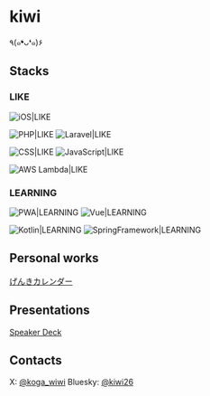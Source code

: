 # kiwi
٩(๑❛ᴗ❛๑)۶

## Stacks
### LIKE
![iOS|LIKE](https://img.shields.io/badge/iOS-LIKE-eca713.svg?style=flat-square)

![PHP|LIKE](https://img.shields.io/badge/PHP-LIKE-eca713.svg?style=flat-square)
![Laravel|LIKE](https://img.shields.io/badge/Laravel-LIKE-eca713.svg?style=flat-square)

![CSS|LIKE](https://img.shields.io/badge/CSS-LIKE-eca713.svg?style=flat-square)
![JavaScript|LIKE](https://img.shields.io/badge/JavaScript-LIKE-eca713.svg?style=flat-square)

![AWS Lambda|LIKE](https://img.shields.io/badge/AWSLambda-LIKE-eca713.svg?style=flat-square)

### LEARNING
![PWA|LEARNING](https://img.shields.io/badge/PWA-LEARNING-5cad5c.svg?style=flat-square)
![Vue|LEARNING](https://img.shields.io/badge/Vue-LEARNING-5cad5c.svg?style=flat-square)

![Kotlin|LEARNING](https://img.shields.io/badge/Kotlin-LEARNING-5cad5c.svg?style=flat-square)
![SpringFramework|LEARNING](https://img.shields.io/badge/SpringFramework-LEARNING-5cad5c.svg?style=flat-square)


## Personal works
[げんきカレンダー](https://hru.wiwi.pw/)

## Presentations
[Speaker Deck](https://speakerdeck.com/kiwi26)

## Contacts
X: [@koga_wiwi](https://twitter.com/koga_wiwi)
Bluesky: [@kiwi26](https://bsky.app/profile/kiwi26.bsky.social)
